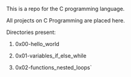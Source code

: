 This is a repo for the C programming language.

All projects on C Programming are placed here.

Directories present:

1. 0x00-hello_world

2. 0x01-variables_if_else_while

3. 0x02-functions_nested_loops`
